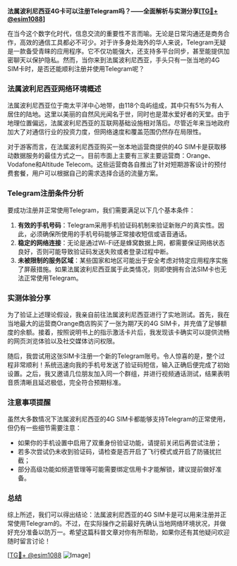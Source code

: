 **法属波利尼西亚4G卡可以注册Telegram吗？——全面解析与实测分享[[TG💪+ @esim1088](https://t.me/s/esim1088)]**

在当今这个数字化时代，信息交流的重要性不言而喻。无论是日常沟通还是商务合作，高效的通信工具都必不可少。对于许多身处海外的华人来说，Telegram无疑是一款备受青睐的应用程序。它不仅功能强大，还支持多平台同步，甚至能提供加密聊天以保护隐私。然而，当你来到法属波利尼西亚，手头只有一张当地的4G SIM卡时，是否还能顺利注册并使用Telegram呢？

### 法属波利尼西亚网络环境概述

法属波利尼西亚位于南太平洋中心地带，由118个岛屿组成，其中只有5%为有人居住的陆地。这里以美丽的自然风光闻名于世，同时也是潜水爱好者的天堂。由于地理位置偏远，法属波利尼西亚的互联网基础设施相对落后。尽管近年来当地政府加大了对通信行业的投资力度，但网络速度和覆盖范围仍然存在局限性。

对于游客而言，在法属波利尼西亚购买一张本地运营商提供的4G SIM卡是获取移动数据服务的最佳方式之一。目前市面上主要有三家主要运营商：Orange、Vodafone和Altitude Telecom。这些运营商各自推出了针对短期游客设计的预付费套餐，用户可以根据自己的需求选择合适的流量方案。

### Telegram注册条件分析

要成功注册并正常使用Telegram，我们需要满足以下几个基本条件：
1. **有效的手机号码**：Telegram采用手机验证码机制来验证新账户的真实性。因此，必须确保所使用的手机号码能够正常接收短信或语音通话。
2. **稳定的网络连接**：无论是通过Wi-Fi还是蜂窝数据上网，都需要保证网络状态良好，否则可能导致验证码发送失败或者登录过程中断。
3. **未被限制的服务区域**：某些国家和地区可能出于安全考虑对特定应用程序实施了屏蔽措施。如果法属波利尼西亚属于此类情况，则即使拥有合法SIM卡也无法正常使用Telegram。

### 实测体验分享

为了验证上述理论假设，我亲自前往法属波利尼西亚进行了实地测试。首先，我在当地最大的运营商Orange商店购买了一张为期7天的4G SIM卡，并充值了足够额度的余额。接着，按照说明书上的指示激活卡片后，我发现该卡确实可以提供流畅的网页浏览体验以及社交媒体访问权限。

随后，我尝试用这张SIM卡注册一个新的Telegram账号。令人惊喜的是，整个过程非常顺利！系统迅速向我的手机号发送了验证码短信，输入正确后便完成了初始设置。之后，我又邀请几位朋友加入同一个群组，并进行视频通话测试，结果表明音质清晰且延迟极低，完全符合预期标准。

### 注意事项提醒

虽然大多数情况下法属波利尼西亚的4G SIM卡都能够支持Telegram的正常使用，但仍有一些细节需要注意：
- 如果你的手机设置中启用了双重身份验证功能，请提前关闭后再尝试注册；
- 若多次尝试仍未收到验证码，请检查是否开启了飞行模式或开启了防骚扰拦截；
- 部分高级功能如频道管理等可能需要绑定信用卡才能解锁，建议提前做好准备。

### 总结

综上所述，我们可以得出结论：法属波利尼西亚的4G SIM卡是可以用来注册并正常使用Telegram的。不过，在实际操作之前最好先确认当地网络环境状况，并做好充分准备以防万一。希望这篇科普文章对你有所帮助，如果你还有其他疑问欢迎随时留言讨论！

[[TG💪+ @esim1088](https://t.me/s/esim1088) ![Image](https://i.postimg.cc/4NQfJmqS/Snipaste-2025-05-13-00-14-12.png)]